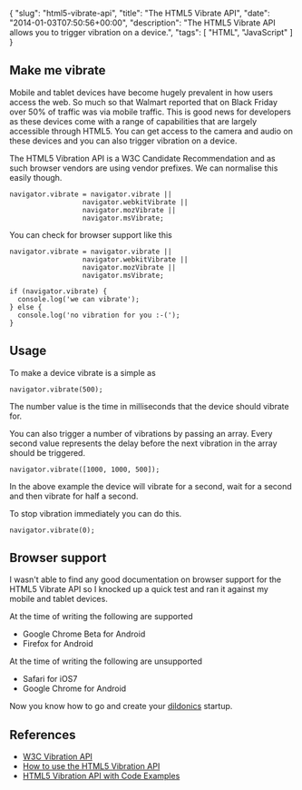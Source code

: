 {
  "slug": "html5-vibrate-api",
  "title": "The HTML5 Vibrate API",
  "date": "2014-01-03T07:50:56+00:00",
  "description": "The HTML5 Vibrate API allows you to trigger vibration on a device.",
  "tags": [
    "HTML",
    "JavaScript"
  ]
}

## Make me vibrate

Mobile and tablet devices have become hugely prevalent in how users access the web. So much so that Walmart reported that on Black Friday over 50% of traffic was via mobile traffic. This is good news for developers as these devices come with a range of capabilities that are largely accessible through HTML5. You can get access to the camera and audio on these devices and you can also trigger vibration on a device.

The HTML5 Vibration API is a W3C Candidate Recommendation and as such browser vendors are using vendor prefixes. We can normalise this easily though. 

    navigator.vibrate = navigator.vibrate ||
                      navigator.webkitVibrate ||
                      navigator.mozVibrate || 
                      navigator.msVibrate;

You can check for browser support like this

    navigator.vibrate = navigator.vibrate ||
                      navigator.webkitVibrate ||
                      navigator.mozVibrate || 
                      navigator.msVibrate;

    if (navigator.vibrate) {
      console.log('we can vibrate');
    } else {
      console.log('no vibration for you :-(');
    }

## Usage

To make a device vibrate is a simple as 

    navigator.vibrate(500);

The number value is the time in milliseconds that the device should vibrate for. 

You can also trigger a number of vibrations by passing an array. Every second value represents the delay before the next vibration in the array should be triggered.

    navigator.vibrate([1000, 1000, 500]);

In the above example the device will vibrate for a second, wait for a second and then vibrate for half a second. 

To stop vibration immediately you can do this.

    navigator.vibrate(0);

## Browser support

I wasn't able to find any good documentation on browser support for the HTML5 Vibrate API so I knocked up a quick test and ran it against my mobile and tablet devices.

At the time of writing the following are supported

* Google Chrome Beta for Android
* Firefox for Android

At the time of writing the following are unsupported

* Safari for iOS7
* Google Chrome for Android

Now you know how to go and create your [dildonics][4] startup.

## References 

* [W3C Vibration API][1]
* [How to use the HTML5 Vibration API][2]
* [HTML5 Vibration API with Code Examples][3]

[1]: http://www.w3.org/TR/vibration/
[2]: http://www.sitepoint.com/use-html5-vibration-api/
[3]: http://jaspreetchahal.org/html5-vibration-api-with-code-examples/
[4]: http://www.urbandictionary.com/define.php?term=dildonics

